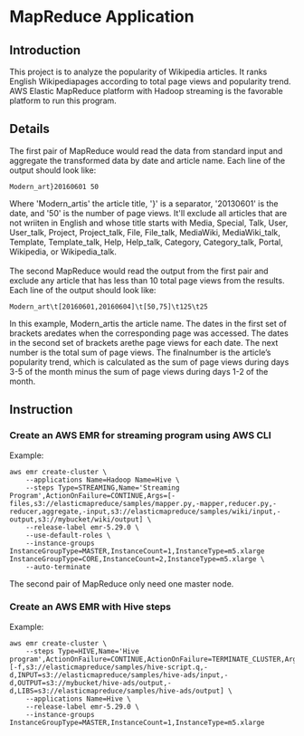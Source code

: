 # MapReduce Application
## Introduction
This project is to analyze the popularity of Wikipedia articles. It ranks English Wikipediapages according to total page views and popularity trend. AWS Elastic MapReduce platform with Hadoop streaming is the favorable platform to run this program.
## Details
The first pair of MapReduce would read the data from standard input and aggregate the transformed data by date and article name. Each line of the output should look like:
<pre><code>Modern_art}20160601 50</code></pre>
Where 'Modern_artis' the article title, '}' is a separator, '20130601' is the date, and '50' is the number of page views. It'll exclude all articles that are not wriiten in English and whose title starts with Media, Special, Talk, User, User_talk, Project, Project_talk, File, File_talk, MediaWiki, MediaWiki_talk, Template, Template_talk, Help, Help_talk, Category, Category_talk, Portal, Wikipedia, or Wikipedia_talk.<br>
<br>
The second MapReduce would read the output from the first pair and exclude any article that has less than 10 total page views from the results. Each line of the output should look like:
<pre><code>Modern_art\t[20160601,20160604]\t[50,75]\t125\t25</code></pre>
In this example, Modern_artis the article name. The dates in the first set of brackets aredates when the corresponding page was accessed. The dates in the second set of brackets arethe page views for each date. The next number is the total sum of page views. The finalnumber is the article’s popularity trend, which is calculated as the sum of page views during days 3-5 of the month minus the sum of page views during days 1-2 of the month. 
## Instruction
### Create an AWS EMR for streaming program using AWS CLI
Example:
<pre><code>aws emr create-cluster \
	--applications Name=Hadoop Name=Hive \
	--steps Type=STREAMING,Name='Streaming Program',ActionOnFailure=CONTINUE,Args=[-files,s3://elasticmapreduce/samples/mapper.py,-mapper,reducer.py,-reducer,aggregate,-input,s3://elasticmapreduce/samples/wiki/input,-output,s3://mybucket/wiki/output] \
    --release-label emr-5.29.0 \
    --use-default-roles \
    --instance-groups InstanceGroupType=MASTER,InstanceCount=1,InstanceType=m5.xlarge InstanceGroupType=CORE,InstanceCount=2,InstanceType=m5.xlarge \
    --auto-terminate</code></pre>
The second pair of MapReduce only need one master node.
### Create an AWS EMR with Hive steps
Example:
<pre><code>aws emr create-cluster \
    --steps Type=HIVE,Name='Hive program',ActionOnFailure=CONTINUE,ActionOnFailure=TERMINATE_CLUSTER,Args=[-f,s3://elasticmapreduce/samples/hive-script.q,-d,INPUT=s3://elasticmapreduce/samples/hive-ads/input,-d,OUTPUT=s3://mybucket/hive-ads/output,-d,LIBS=s3://elasticmapreduce/samples/hive-ads/output] \
    --applications Name=Hive \
    --release-label emr-5.29.0 \
    --instance-groups InstanceGroupType=MASTER,InstanceCount=1,InstanceType=m5.xlarge </code></pre>
